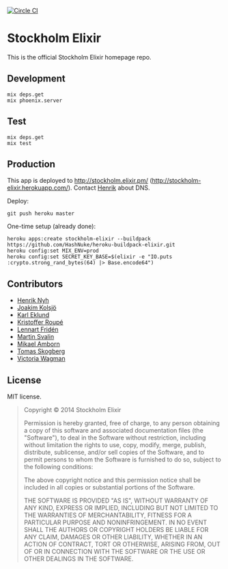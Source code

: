[![Circle CI](https://circleci.com/gh/stockholm-elixir/stockholm-elixir.png?style=badge)](https://circleci.com/gh/stockholm-elixir/stockholm-elixir)

# Stockholm Elixir

This is the official Stockholm Elixir homepage repo.


## Development

    mix deps.get
    mix phoenix.server


## Test

    mix deps.get
    mix test


## Production

This app is deployed to <http://stockholm.elixir.pm/> (<http://stockholm-elixir.herokuapp.com/>). Contact [Henrik](http://henrik.nyh.se) about DNS.

Deploy:

    git push heroku master

One-time setup (already done):

    heroku apps:create stockholm-elixir --buildpack https://github.com/HashNuke/heroku-buildpack-elixir.git
    heroku config:set MIX_ENV=prod
    heroku config:set SECRET_KEY_BASE=$(elixir -e "IO.puts :crypto.strong_rand_bytes(64) |> Base.encode64")


## Contributors

* [Henrik Nyh](https://github.com/henrik)
* [Joakim Kolsjö](https://github.com/joakimk)
* [Karl Eklund](https://github.com/kek)
* [Kristoffer Roupé](https://github.com/kitofr)
* [Lennart Fridén](https://github.com/DevL)
* [Martin Svalin](https://github.com/martinsvalin)
* [Mikael Amborn](https://github.com/MikaelAmborn)
* [Tomas Skogberg](https://github.com/tskogberg)
* [Victoria Wagman](https://github.com/littlekid)


## License

MIT license.

>  Copyright © 2014 Stockholm Elixir
>
>  Permission is hereby granted, free of charge, to any person obtaining a copy
>  of this software and associated documentation files (the "Software"), to deal
>  in the Software without restriction, including without limitation the rights
>  to use, copy, modify, merge, publish, distribute, sublicense, and/or sell
>  copies of the Software, and to permit persons to whom the Software is
>  furnished to do so, subject to the following conditions:
>
>  The above copyright notice and this permission notice shall be included in
>  all copies or substantial portions of the Software.
>
>  THE SOFTWARE IS PROVIDED "AS IS", WITHOUT WARRANTY OF ANY KIND, EXPRESS OR
>  IMPLIED, INCLUDING BUT NOT LIMITED TO THE WARRANTIES OF MERCHANTABILITY,
>  FITNESS FOR A PARTICULAR PURPOSE AND NONINFRINGEMENT. IN NO EVENT SHALL THE
>  AUTHORS OR COPYRIGHT HOLDERS BE LIABLE FOR ANY CLAIM, DAMAGES OR OTHER
>  LIABILITY, WHETHER IN AN ACTION OF CONTRACT, TORT OR OTHERWISE, ARISING FROM,
>  OUT OF OR IN CONNECTION WITH THE SOFTWARE OR THE USE OR OTHER DEALINGS IN
>  THE SOFTWARE.
